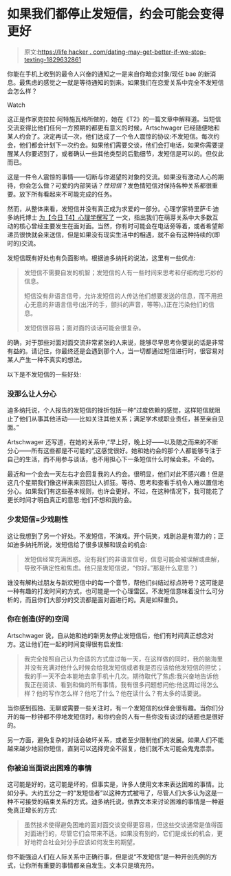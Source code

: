 # 如果我们都停止发短信，约会可能会变得更好

> 原文:[https://life hacker . com/dating-may-get-better-if-we-stop-texting-1829632861](https://lifehacker.com/dating-might-get-better-if-we-all-stopped-texting-1829632861)

你能在手机上收到的最令人兴奋的通知之一是来自你暗恋对象/现任 bae 的新消息。最焦虑的感觉之一就是等待通知的到来。如果我们在恋爱关系中完全不发短信会怎么样？

Watch

这正是作家克拉拉·阿特施瓦格所做的，她在《T2》的一篇文章中解释道。当短信交流变得比他们任何一方预期的都更有意义的时候，Artschwager 已经随便地和某人约会了。决定再试一次，他们达成了一个令人震惊的协议:不发短信。每次约会，他们都会计划下一次约会。如果他们需要交谈，他们会打电话，如果你需要提醒某人你要迟到了，或者确认一些其他类型的后勤细节，发短信是可以的。但仅此而已。

这是一件令人震惊的事情——切断与你渴望的对象的交流。如果没有激动人心的期待，你会怎么做？可爱的内部笑话？*性短信*？发色情短信对保持各种关系都很重要。放下所有看起来不可能完成的任务。

然而，从整体来看，发短信并没有真正成为求爱的一部分。心理学家特里萨·E·迪多纳托博士 [为【今日 T4】心理学撰写了](https://www.psychologytoday.com/us/blog/meet-catch-and-keep/201403/is-constant-texting-good-or-bad-your-relationship?amp) 一文，指出我们在萌芽关系中大多数互动的核心曾经主要发生在面对面。当然，你有时可能会在电话旁等着，或者希望邮递员很快就会来送信，但是如果没有现实生活中的相遇，就不会有这种持续的(即时的)交流。

发短信既有好处也有负面影响。根据迪多纳托的说法，这里有一些优点:

> 发短信不需要自发的机智；发短信的人有一些时间来思考和仔细构思巧妙的信息。
> 
> 短信没有非语言信号，允许发短信的人传达他们想要发送的信息，而不用担心无意的非语言信号(出汗的手，颤抖的声音，等等)。)正在污染他们的信息。
> 
> 发短信很容易；面对面的谈话可能会很复杂。

的确，对于那些对面对面交流非常紧张的人来说，能够尽早思考你要说的话是非常有益的。请记住，你最终还是会遇到那个人，当一切都通过短信进行时，很容易对某人产生一种不真实的想法。

以下是不发短信的一些好处:

### 没那么让人分心

迪多纳托说，个人报告的发短信的挫折包括一种“过度依赖的感觉，这样短信就阻止了他们从事其他活动——比如关注其他关系；满足学术或职业责任，甚至亲自见面。”

Artschwager 还写道，在她的关系中,“早上好，晚上好——以及随之而来的不断分心——所有这些都是不可能的”,这感觉很好。她和她约会的那个人都能够专注于自己的生活，而不用参与谈话，也不用担心下一条短信什么时候会来。不会的。

最近和一个会去一天左右才会回复我的人约会。很明显，他们对此不感兴趣！但是这几个星期我们像这样来来回回让人抓狂。等待、思考和查看手机令人难以置信地分心。如果我们有这些基本规则，也许会更好。不过，在这种情况下，我可能花了更长时间才明白真正的意思:他们不想和我约会。

### 少发短信=少戏剧性

这让我想到了另一个好处。不发短信，不演戏。开个玩笑，戏剧总是有潜力的；正如迪多纳托所说，发短信给了很多误解和误会的机会:

> 发短信经常充满困惑。没有我们的非语言信号，信息可能会被误解或曲解，导致不确定性和焦虑。他只是发短信说，“你好。”那是什么意思？)

谁没有解构过朋友与新欢短信中的每一个音节，帮他们纠结过标点符号？这可能是一种有趣的打发时间的方式，也可能是一个心理雷区。不发短信意味着没什么可分析的，而且你们大部分的交流都是面对面进行的。真是如释重负。

### 你在创造(好的)空间

Artschwager 说，自从她和她的新男友停止发短信后，他们有时间真正想念对方。这让他们在一起的时间变得很有启发性:

> 我完全按照自己认为合适的方式度过每一天，在这样做的同时，我的脑海里并没有充满对他什么时候会给我发短信或者我是否应该给他发短信的担忧；我的手一天不会本能地去拿手机十几次。期待取代了焦虑:我兴奋地告诉他我正在阅读、看到和做的所有事情。我有很多问题想问他:他这周过得怎么样？他的写作怎么样？他吃了什么？他在读什么？有太多的话要说。

当你感到孤独、无聊或需要一些关注时，有一个发短信的伙伴会很有趣。当你们分开的每一秒钟都不停地发短信时，和你约会的人有一些你没有谈过的话题也是很好的。

另一方面，避免复杂的对话会破坏关系，或者至少限制他们的发展。如果人们不能越来越少地回你短信，直到可以选择完全不回复，他们就不太可能会鬼鬼祟祟。

### 你被迫当面说出困难的事情

这可能是好的，这可能是坏的，但事实是，许多人使用文本来表达困难的事情。比如分手。大约五分之一的“发短信者”以这种方式被甩了，尽管人们大多认为这是一种不可接受的结束关系的方式。迪多纳托说，依靠文本来讨论困难的事情是一种避免真正增长的方式:

> 虽然技术使得避免困难的面对面交谈变得更容易，但这些交谈通常是值得面对面进行的，尽管它们会带来不适。如果没有别的，它们是成长的机会，更好地符合社会对分手应该如何发生的期望。

你不能强迫人们在人际关系中正确行事，但是说“不发短信”是一种开创先例的方式，让你所有重要的事情都亲自发生。文本只是填充符。